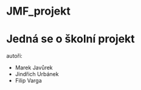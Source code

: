 JMF_projekt
===========
Jedná se o školní projekt
===========
autoři:
 - Marek Javůrek
 - Jindřich Urbánek
 - Filip Varga
